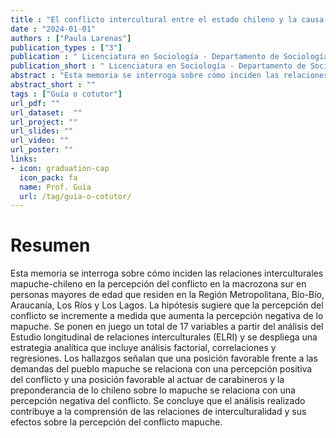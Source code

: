 ```yaml
---
title : "El conflicto intercultural entre el estado chileno y la causa mapuche por autodeterminación"
date : "2024-01-01"
authors : ["Paula Larenas"]
publication_types : ["3"]
publication : " Licenciatura en Sociología - Departamento de Sociología, Facultad de Ciencias Sociales, Universidad de Chile. Santiago de Chile"
publication_short : " Licenciatura en Sociología - Departamento de Sociología, Facultad de Ciencias Sociales, Universidad de Chile. Santiago de Chile"
abstract : "Esta memoria se interroga sobre cómo inciden las relaciones interculturales mapuche-chileno en la percepción del conflicto en la macrozona sur en personas mayores de edad que residen en la Región Metropolitana, Bío-Bío, Araucanía, Los Ríos y Los Lagos. La hipótesis sugiere que la percepción del conflicto se incremente a medida que aumenta la percepción negativa de lo mapuche. Se ponen en juego un total de 17 variables a partir del análisis del Estudio longitudinal de relaciones interculturales (ELRI) y se despliega una estrategia analítica que incluye análisis factorial, correlaciones y regresiones. Los hallazgos señalan que una posición favorable frente a las demandas del pueblo mapuche se relaciona con una percepción positiva del conflicto y una posición favorable al actuar de carabineros y la preponderancia de lo chileno sobre lo mapuche se relaciona con una percepción negativa del conflicto. Se concluye que el análisis realizado contribuye a la comprensión de las relaciones de interculturalidad y sus efectos sobre la percepción del conflicto mapuche."
abstract_short : ""
tags : ["Guía o cotutor"]
url_pdf: "" 
url_dataset:  "" 
url_project: "" 
url_slides: "" 
url_video: "" 
url_poster: ""
links: 
- icon: graduation-cap 
  icon_pack: fa 
  name: Prof. Guía 
  url: /tag/guia-o-cotutor/
---
```

# Resumen
Esta memoria se interroga sobre cómo inciden las relaciones interculturales mapuche-chileno en la percepción del conflicto en la macrozona sur en personas mayores de edad que residen en la Región Metropolitana, Bío-Bío, Araucanía, Los Ríos y Los Lagos. La hipótesis sugiere que la percepción del conflicto se incremente a medida que aumenta la percepción negativa de lo mapuche. Se ponen en juego un total de 17 variables a partir del análisis del Estudio longitudinal de relaciones interculturales (ELRI) y se despliega una estrategia analítica que incluye análisis factorial, correlaciones y regresiones. Los hallazgos señalan que una posición favorable frente a las demandas del pueblo mapuche se relaciona con una percepción positiva del conflicto y una posición favorable al actuar de carabineros y la preponderancia de lo chileno sobre lo mapuche se relaciona con una percepción negativa del conflicto. Se concluye que el análisis realizado contribuye a la comprensión de las relaciones de interculturalidad y sus efectos sobre la percepción del conflicto mapuche.
